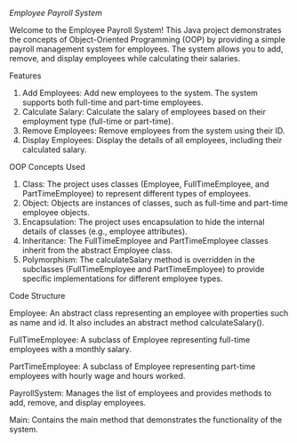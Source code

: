 
*Employee Payroll System*

Welcome to the Employee Payroll System! This Java project demonstrates the concepts of Object-Oriented Programming (OOP) by providing a simple payroll management system for employees. The system allows you to add, remove, and display employees while calculating their salaries.

Features
1. Add Employees: Add new employees to the system. The system supports both full-time and part-time employees.
2. Calculate Salary: Calculate the salary of employees based on their employment type (full-time or part-time).
3. Remove Employees: Remove employees from the system using their ID.
4. Display Employees: Display the details of all employees, including their calculated salary.

OOP Concepts Used
1. Class: The project uses classes (Employee, FullTimeEmployee, and PartTimeEmployee) to represent different types of employees.
2. Object: Objects are instances of classes, such as full-time and part-time employee objects.
3. Encapsulation: The project uses encapsulation to hide the internal details of classes (e.g., employee attributes).
4. Inheritance: The FullTimeEmployee and PartTimeEmployee classes inherit from the abstract Employee class.
5. Polymorphism: The calculateSalary method is overridden in the subclasses (FullTimeEmployee and PartTimeEmployee) to provide specific implementations for different employee types.

Code Structure
 
 Employee: An abstract class representing an employee with properties such as name and id. It also includes an abstract method calculateSalary().
 
 FullTimeEmployee: A subclass of Employee representing full-time employees with a monthly salary.
 
 PartTimeEmployee: A subclass of Employee representing part-time employees with hourly wage and hours worked.
 
 PayrollSystem: Manages the list of employees and provides methods to add, remove, and display employees.

 Main: Contains the main method that demonstrates the functionality of the system.


